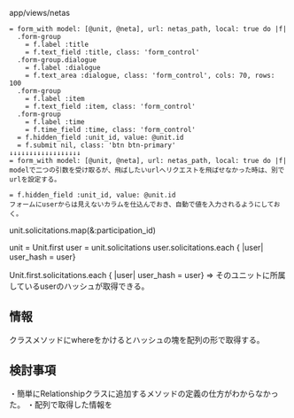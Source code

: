 app/views/netas
```slim
= form_with model: [@unit, @neta], url: netas_path, local: true do |f|
  .form-group
    = f.label :title
    = f.text_field :title, class: 'form_control'
  .form-group.dialogue
    = f.label :dialogue
    = f.text_area :dialogue, class: 'form_control', cols: 70, rows: 100
  .form-group
    = f.label :item
    = f.text_field :item, class: 'form_control'
  .form-group
    = f.label :time
    = f.time_field :time, class: 'form_control'
  = f.hidden_field :unit_id, value: @unit.id
  = f.submit nil, class: 'btn btn-primary'
↓↓↓↓↓↓↓↓↓↓↓↓↓↓↓↓↓↓
= form_with model: [@unit, @neta], url: netas_path, local: true do |f|
modelで二つの引数を受け取るが、飛ばしたいurlへリクエストを飛ばせなかった時は、別でurlを設定する。

= f.hidden_field :unit_id, value: @unit.id
フォームにuserからは見えないカラムを仕込んでおき、自動で値を入力されるようにしておく。
```

unit.solicitations.map(&:participation_id)

unit = Unit.first
user = unit.solicitations
user.solicitations.each { |user| user_hash = user}

Unit.first.solicitations.each { |user| user_hash = user}
=> そのユニットに所属しているuserのハッシュが取得できる。

## 情報
クラスメソッドにwhereをかけるとハッシュの塊を配列の形で取得する。

## 検討事項
・簡単にRelationshipクラスに追加するメソッドの定義の仕方がわからなかった。
・配列で取得した情報を